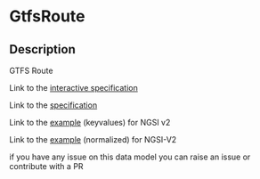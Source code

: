 # GtfsRoute

## Description 

GTFS Route

Link to the [interactive specification](https://swagger.lab.fiware.org/?url=https://smart-data-models.github.io/dataModel.UrbanMobility/GtfsRoute/swagger.yaml)

Link to the [specification](https://smart-data-models.github.io/dataModel.UrbanMobility/GtfsRoute/doc/spec.md)

Link to the [example](https://smart-data-models.github.io/dataModel.UrbanMobility/GtfsRoute/examples/example.json) (keyvalues) for NGSI v2

Link to the [example](https://smart-data-models.github.io/dataModel.UrbanMobility/GtfsRoute/examples/example-normalized.json) (normalized) for NGSI-V2


 if you have any issue on this data model you can raise an issue or contribute with a PR